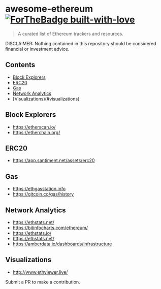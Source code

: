 # awesome-ethereum [![ForTheBadge built-with-love](http://ForTheBadge.com/images/badges/built-with-love.svg)](https://GitHub.com/Naereen/)


> A curated list of Ethereum trackers and resources.

DISCLAIMER: Nothing contained in this repository should be considered financial or investment advice.


## Contents
- [Block Explorers](#block-explorers)
- [ERC20](#erc20)
- [Gas](#gas)
- [Network Analytics](#network-analytics)
- [Visualizations)(#visualizations)


## Block Explorers
- https://etherscan.io/
- https://etherchain.org/

## ERC20
- https://app.santiment.net/assets/erc20

## Gas
- https://ethgasstation.info
- https://gitcoin.co/gas/history

## Network Analytics
- https://ethstats.net/
- https://bitinfocharts.com/ethereum/
- https://ethstats.io/
- https://ethstats.net/
- https://amberdata.io/dashboards/infrastructure

## Visualizations
- http://www.ethviewer.live/

Submit a PR to make a contribution. 

